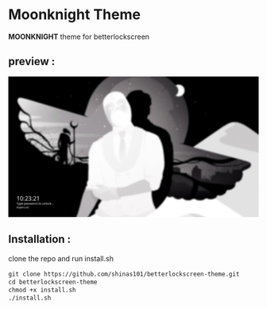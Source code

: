 # Moonknight Theme

**MOONKNIGHT** theme for  betterlockscreen

## preview :
![preview](preview.png)

## Installation :
clone the repo and run install.sh
```
git clone https://github.com/shinas101/betterlockscreen-theme.git
cd betterlockscreen-theme
chmod +x install.sh
./install.sh
```
